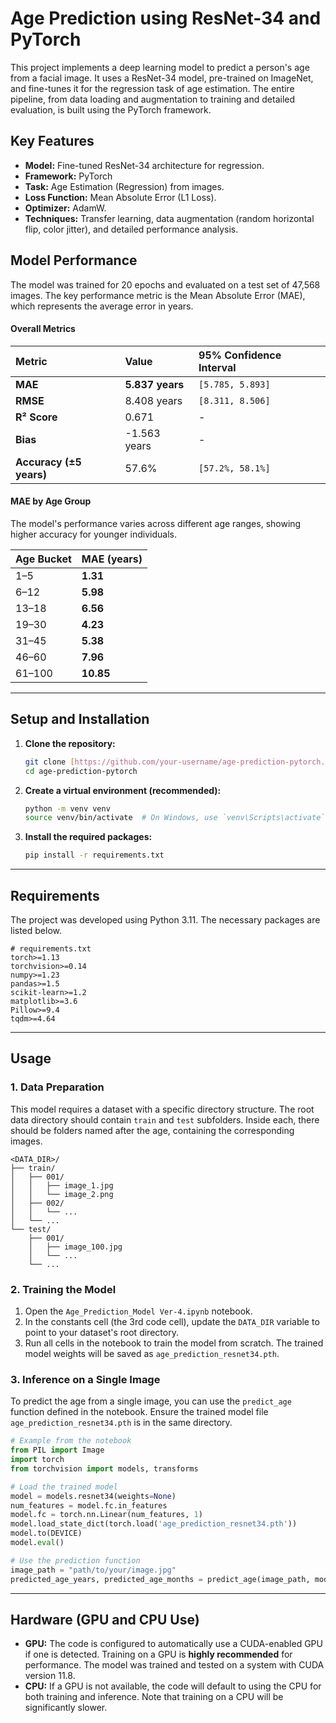 # Age Prediction using ResNet-34 and PyTorch

This project implements a deep learning model to predict a person's age from a facial image. It uses a ResNet-34 model, pre-trained on ImageNet, and fine-tunes it for the regression task of age estimation. The entire pipeline, from data loading and augmentation to training and detailed evaluation, is built using the PyTorch framework.

## Key Features

- **Model:** Fine-tuned ResNet-34 architecture for regression.
- **Framework:** PyTorch
- **Task:** Age Estimation (Regression) from images.
- **Loss Function:** Mean Absolute Error (L1 Loss).
- **Optimizer:** AdamW.
- **Techniques:** Transfer learning, data augmentation (random horizontal flip, color jitter), and detailed performance analysis.

## Model Performance

The model was trained for 20 epochs and evaluated on a test set of 47,568 images. The key performance metric is the Mean Absolute Error (MAE), which represents the average error in years.

#### Overall Metrics

| Metric | Value | 95% Confidence Interval |
| :--- | :--- |:---|
| **MAE** | **5.837 years** | `[5.785, 5.893]` |
| **RMSE** | 8.408 years | `[8.311, 8.506]` |
| **R² Score** | 0.671 | - |
| **Bias** | -1.563 years | - |
| **Accuracy (±5 years)** | 57.6% | `[57.2%, 58.1%]` |

#### MAE by Age Group

The model's performance varies across different age ranges, showing higher accuracy for younger individuals.

| Age Bucket | MAE (years) |
| :--- | :--- |
| 1–5 | **1.31** |
| 6–12 | **5.98** |
| 13–18 | **6.56** |
| 19–30 | **4.23** |
| 31–45 | **5.38** |
| 46–60 | **7.96** |
| 61–100 | **10.85** |

---

## Setup and Installation

1.  **Clone the repository:**
    ```bash
    git clone [https://github.com/your-username/age-prediction-pytorch.git](https://github.com/your-username/age-prediction-pytorch.git)
    cd age-prediction-pytorch
    ```

2.  **Create a virtual environment (recommended):**
    ```bash
    python -m venv venv
    source venv/bin/activate  # On Windows, use `venv\Scripts\activate`
    ```

3.  **Install the required packages:**
    ```bash
    pip install -r requirements.txt
    ```

---

## Requirements

The project was developed using Python 3.11. The necessary packages are listed below.

```
# requirements.txt
torch>=1.13
torchvision>=0.14
numpy>=1.23
pandas>=1.5
scikit-learn>=1.2
matplotlib>=3.6
Pillow>=9.4
tqdm>=4.64
```

---

## Usage

### 1. Data Preparation

This model requires a dataset with a specific directory structure. The root data directory should contain `train` and `test` subfolders. Inside each, there should be folders named after the age, containing the corresponding images.

```
<DATA_DIR>/
├── train/
│   ├── 001/
│   │   ├── image_1.jpg
│   │   └── image_2.png
│   ├── 002/
│   │   └── ...
│   └── ...
└── test/
    ├── 001/
    │   ├── image_100.jpg
    │   └── ...
    └── ...
```

### 2. Training the Model

1.  Open the `Age_Prediction_Model Ver-4.ipynb` notebook.
2.  In the constants cell (the 3rd code cell), update the `DATA_DIR` variable to point to your dataset's root directory.
3.  Run all cells in the notebook to train the model from scratch. The trained model weights will be saved as `age_prediction_resnet34.pth`.

### 3. Inference on a Single Image

To predict the age from a single image, you can use the `predict_age` function defined in the notebook. Ensure the trained model file `age_prediction_resnet34.pth` is in the same directory.

```python
# Example from the notebook
from PIL import Image
import torch
from torchvision import models, transforms

# Load the trained model
model = models.resnet34(weights=None)
num_features = model.fc.in_features
model.fc = torch.nn.Linear(num_features, 1)
model.load_state_dict(torch.load('age_prediction_resnet34.pth'))
model.to(DEVICE)
model.eval()

# Use the prediction function
image_path = "path/to/your/image.jpg"
predicted_age_years, predicted_age_months = predict_age(image_path, model, DEVICE)
```

---

## Hardware (GPU and CPU Use)

-   **GPU:** The code is configured to automatically use a CUDA-enabled GPU if one is detected. Training on a GPU is **highly recommended** for performance. The model was trained and tested on a system with CUDA version 11.8.
-   **CPU:** If a GPU is not available, the code will default to using the CPU for both training and inference. Note that training on a CPU will be significantly slower.
